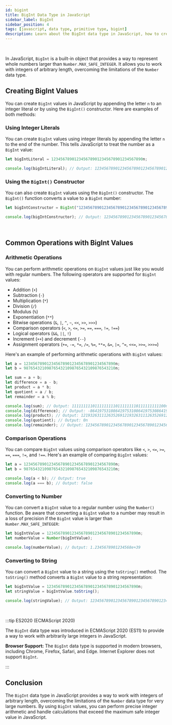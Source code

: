 ```yaml
---
id: bigint
title: BigInt Data Type in JavaScript
sidebar_label: BigInt
sidebar_position: 4
tags: [javascript, data type, primitive type, bigint]
description: Learn about the BigInt data type in JavaScript, how to create BigInt values, and common operations with BigInt values.
---
```


<AdsComponent />

<br />

In JavaScript, `BigInt` is a built-in object that provides a way to represent whole numbers larger than `Number.MAX_SAFE_INTEGER`. It allows you to work with integers of arbitrary length, overcoming the limitations of the `Number` data type.

## Creating BigInt Values

You can create `BigInt` values in JavaScript by appending the letter `n` to an integer literal or by using the `BigInt()` constructor. Here are examples of both methods:

### Using Integer Literals

You can create `BigInt` values using integer literals by appending the letter `n` to the end of the number. This tells JavaScript to treat the number as a `BigInt` value:

```javascript title="app.js"
let bigIntLiteral = 1234567890123456789012345678901234567890n;

console.log(bigIntLiteral); // Output: 1234567890123456789012345678901234567890n
```

### Using the `BigInt()` Constructor

You can also create `BigInt` values using the `BigInt()` constructor. The `BigInt()` function converts a value to a `BigInt` number:

```javascript title="app.js"
let bigIntConstructor = BigInt("1234567890123456789012345678901234567890");

console.log(bigIntConstructor); // Output: 1234567890123456789012345678901234567890n
```

<AdsComponent />

<br />

## Common Operations with BigInt Values

### Arithmetic Operations

You can perform arithmetic operations on `BigInt` values just like you would with regular numbers. The following operators are supported for `BigInt` values:

- Addition (`+`)
- Subtraction (`-`)
- Multiplication (`*`)
- Division (`/`)
- Modulus (`%`)
- Exponentiation (`**`)
- Bitwise operations (`&`, `|`, `^`, `~`, `<<`, `>>`, `>>>`)
- Comparison operators (`<`, `>`, `<=`, `>=`, `==`, `===`, `!=`, `!==`)
- Logical operators (`&&`, `||`, `!`)
- Increment (`++`) and decrement (`--`)
- Assignment operators (`+=`, `-=`, `*=`, `/=`, `%=`, `**=`, `&=`, `|=`, `^=`, `<<=`, `>>=`, `>>>=`)

Here's an example of performing arithmetic operations with `BigInt` values:

```javascript title="app.js"
let a = 1234567890123456789012345678901234567890n;
let b = 9876543210987654321098765432109876543210n;

let sum = a + b;
let difference = a - b;
let product = a * b;
let quotient = a / b;
let remainder = a % b;

console.log(sum); // Output: 11111111101111111110111111110111111111100n
console.log(difference); // Output: -8641975310864197531086419753086419755320n
console.log(product); // Output: 12193263111263526912193263111263526912100n
console.log(quotient); // Output: 0n
console.log(remainder); // Output: 1234567890123456789012345678901234567890n
```

### Comparison Operations

You can compare `BigInt` values using comparison operators like `<`, `>`, `<=`, `>=`, `==`, `===`, `!=`, and `!==`. Here's an example of comparing `BigInt` values:

```javascript title="app.js"
let a = 1234567890123456789012345678901234567890n;
let b = 9876543210987654321098765432109876543210n;

console.log(a < b); // Output: true
console.log(a === b); // Output: false
```

### Converting to Number

You can convert a `BigInt` value to a regular number using the `Number()` function. Be aware that converting a `BigInt` value to a number may result in a loss of precision if the `BigInt` value is larger than `Number.MAX_SAFE_INTEGER`:

```javascript title="app.js"
let bigIntValue = 1234567890123456789012345678901234567890n;
let numberValue = Number(bigIntValue);

console.log(numberValue); // Output: 1.2345678901234568e+39
```

### Converting to String

You can convert a `BigInt` value to a string using the `toString()` method. The `toString()` method converts a `BigInt` value to a string representation:

```javascript title="app.js"
let bigIntValue = 1234567890123456789012345678901234567890n;
let stringValue = bigIntValue.toString();

console.log(stringValue); // Output: 1234567890123456789012345678901234567890
```

<AdsComponent />

<br />

:::tip ES2020 (ECMAScript 2020)

The `BigInt` data type was introduced in ECMAScript 2020 (ES11) to provide a way to work with arbitrarily large integers in JavaScript.

**Browser Support:** The `BigInt` data type is supported in modern browsers, including Chrome, Firefox, Safari, and Edge. Internet Explorer does not support `BigInt`.

:::

## Conclusion

The `BigInt` data type in JavaScript provides a way to work with integers of arbitrary length, overcoming the limitations of the `Number` data type for very large numbers. By using `BigInt` values, you can perform precise integer arithmetic and handle calculations that exceed the maximum safe integer value in JavaScript.
